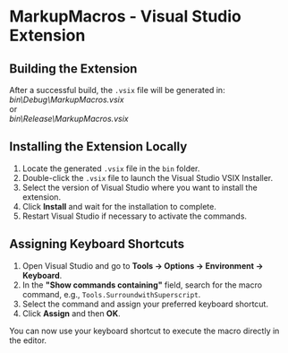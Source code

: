 ﻿# MarkupMacros - Visual Studio Extension

## Building the Extension

After a successful build, the `.vsix` file will be generated in:
_bin\Debug\MarkupMacros.vsix_<br/>
or<br/>
_bin\Release\MarkupMacros.vsix_

## Installing the Extension Locally

1. Locate the generated `.vsix` file in the `bin` folder.
2. Double-click the `.vsix` file to launch the Visual Studio VSIX Installer.
3. Select the version of Visual Studio where you want to install the extension.
4. Click **Install** and wait for the installation to complete.
5. Restart Visual Studio if necessary to activate the commands.

## Assigning Keyboard Shortcuts

1. Open Visual Studio and go to **Tools → Options → Environment → Keyboard**.
2. In the **"Show commands containing"** field, search for the macro command, e.g., `Tools.SurroundwithSuperscript`.
3. Select the command and assign your preferred keyboard shortcut.
4. Click **Assign** and then **OK**.

You can now use your keyboard shortcut to execute the macro directly in the editor.
